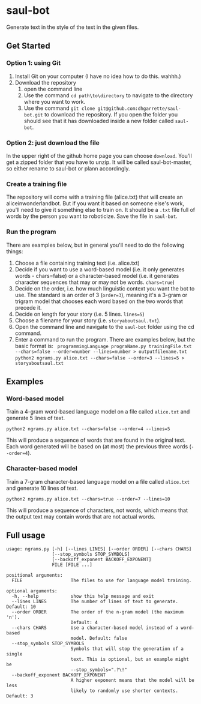 # saul-bot

Generate text in the style of the text in the given files.

## Get Started
### Option 1: using Git
1. Install Git on your computer (I have no idea how to do this. wahhh.)
2. Download the repository
    1. open the command line
    2. Use the command `cd path\to\directory` to navigate to the directory where you want to work.
    3. Use the command `git clone git@github.com:dhgarrette/saul-bot.git` to download the repository. If you open the folder you should see that it has downloaded inside a new folder called `saul-bot`.

### Option 2: just download the file
In the upper right of the github home page you can choose `download`. You'll get a zipped folder that you have to unzip. It will be called saul-bot-master, so either rename to saul-bot or plann accordingly.

### Create a training file
The repository will come with a training file (alice.txt) that will create an aliceinwonderlandbot. But if you want it based on someone else's work, you'll need to give it something else to train on. It should be a `.txt` file full of words by the person you want to roboticize. Save the file in `saul-bot`.

### Run the program
There are examples below, but in general you'll need to do the following things:
1. Choose a file containing training text (i.e. alice.txt)
2. Decide if you want to use a word-based model (i.e. it only generates words - chars=false) or a character-based model (i.e. it generates character sequences that may or may not be words. `chars=true`)
3. Decide on the order, i.e. how much linguistic context you want the bot to use. The standard is an order of 3 (`order=3`), meaning it's a 3-gram or trigram model that chooses each word based on the two words that precede it.
4. Decide on length for your story (i.e. 5 lines. `lines=5`)
5. Choose a filename for your story (i.e. `storyaboutsaul.txt`).
5. Open the command line and navigate to the `saul-bot` folder using the cd command.
6. Enter a command to run the program. There are examples below, but the basic format is:
` programmingLanguage prograName.py trainingFile.txt --chars=false --order=number --lines=number > outputfilename.txt`  
`python2 ngrams.py alice.txt --chars=false --order=3 --lines=5 > storyaboutsaul.txt`


## Examples

### Word-based model

Train a 4-gram word-based language model on a file called `alice.txt` and generate 5 lines of text.

    python2 ngrams.py alice.txt --chars=false --order=4 --lines=5

This will produce a sequence of words that are found in the original text. Each word generated will be based on (at most) the previous three words (`--order=4`).

### Character-based model

Train a 7-gram character-based language model on a file called `alice.txt` and generate 10 lines of text.

    python2 ngrams.py alice.txt --chars=true --order=7 --lines=10

This will produce a sequence of characters, not words, which means that the output text may contain words that are not actual words.

## Full usage

    usage: ngrams.py [-h] [--lines LINES] [--order ORDER] [--chars CHARS]
                     [--stop_symbols STOP_SYMBOLS]
                     [--backoff_exponent BACKOFF_EXPONENT]
                     FILE [FILE ...]

    positional arguments:
      FILE                  The files to use for language model training.

    optional arguments:
      -h, --help            show this help message and exit
      --lines LINES         The number of lines of text to generate. Default: 10
      --order ORDER         The order of the n-gram model (the maximum 'n').
                            Default: 4
      --chars CHARS         Use a character-based model instead of a word-based
                            model. Default: false
      --stop_symbols STOP_SYMBOLS
                            Symbols that will stop the generation of a single
                            text. This is optional, but an example might be
                            --stop_symbols=".?\!"
      --backoff_exponent BACKOFF_EXPONENT
                            A higher exponent means that the model will be less
                            likely to randomly use shorter contexts. Default: 3
